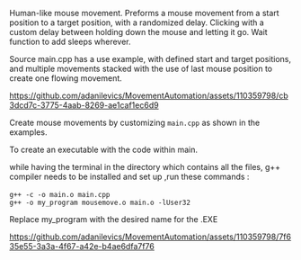 Human-like mouse movement. Preforms a mouse movement from a start position to a target position, with a randomized delay.
Clicking with a custom delay between holding down the mouse and letting it go.
Wait function to add sleeps wherever.

Source main.cpp has a use example, with defined start and target positions, and multiple movements stacked with the use of last mouse position to create one flowing movement.


https://github.com/adanilevics/MovementAutomation/assets/110359798/cb3dcd7c-3775-4aab-8269-ae1caf1ec6d9


Create mouse movements by customizing ```main.cpp``` as shown in the examples.


To create an executable with the code within main.

while having the terminal in the directory which contains all the files, g++ compiler needs to be installed and set up ,run these commands :
<br />
<br />```g++ -c -o main.o main.cpp``` 
<br />```g++ -o my_program mousemove.o main.o -lUser32``` 

Replace my_program with the desired name for the .EXE



https://github.com/adanilevics/MovementAutomation/assets/110359798/7f635e55-3a3a-4f67-a42e-b4ae6dfa7f76


